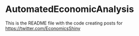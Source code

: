 # AutomatedEconomicAnalysis

This is the README file with the code creating posts for https://twitter.com/EconomicsShiny
